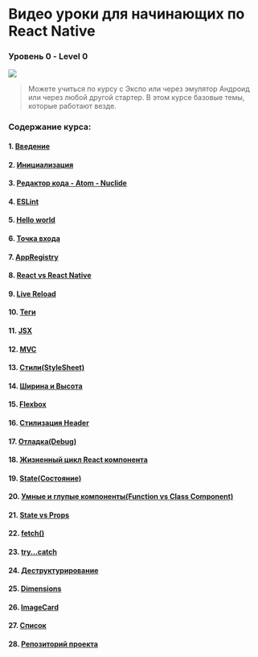 #  Bидео уроки для начинающих по React Native 
### Уровень 0 - Level 0 

<img src="./init.gif" >

> Можете учиться по курсу с Экспо или через эмулятор Андроид или через любой другой стартер. В этом курсе базовые темы, которые работают везде.

### Содержание курса:

#### 1. [Введение](https://youtu.be/tz_pOxQFcdo)

#### 2. [Инициализация](https://youtu.be/2qqyDTy4HBs)

#### 3. [Редактор кода - Atom - Nuclide](https://youtu.be/IUvoqkFTc-c)

#### 4. [ESLint](https://youtu.be/9M8vC80Qi2o)

#### 5. [Hello world](https://youtu.be/has8w-mzVSM)

#### 6. [Точка входа](https://youtu.be/Iw8tKp0ALkA)

#### 7. [AppRegistry](https://youtu.be/IHThgXE5U1c)

#### 8. [React vs React Native](https://youtu.be/QdJGtUfkvfA)

#### 9. [Live Reload](https://youtu.be/uISgghCjL38)

#### 10. [Теги](https://youtu.be/SZg_jgnc7Xw)

#### 11. [JSX](https://youtu.be/fg_YpbzRHmQ)

#### 12. [MVC](https://youtu.be/PQV4J-pOHPw)

#### 13. [Стили(StyleSheet)](https://youtu.be/vZpjqARPhFA)

#### 14. [Ширина и Высота](https://youtu.be/XehdxK1jkFk)

#### 15. [Flexbox](https://youtu.be/PF1kzcGdN7E)

#### 16. [Стилизация Header](https://youtu.be/dPynUHhrsB0)

#### 17. [Отладка(Debug)](https://youtu.be/7tb8JE0-yb4)

#### 18. [Жизненный цикл React компонента](https://youtu.be/4xjWX3oRQoc)

#### 19. [State(Состояние)](https://youtu.be/4sRGK632S5I)

#### 20. [Умные и глупые компоненты(Function vs Class Component)](https://youtu.be/S2hQ_Tu39jo)

#### 21. [State vs Props](https://youtu.be/vYuHeYxaJQU)

#### 22. [fetch()](https://youtu.be/MHCrQExp3S4)

#### 23. [try...catch](https://youtu.be/fr1TK-sMKww)

#### 24. [Деструктурирование](https://youtu.be/z2cAFj7hfXU)

#### 25. [Dimensions](https://youtu.be/Hjomif085Ec)

#### 26. [ImageCard](https://youtu.be/anVgDcngW8I)

#### 27. [Список](https://youtu.be/EVOJpfQU3zE)

#### 28. [Репозиторий проекта]()
